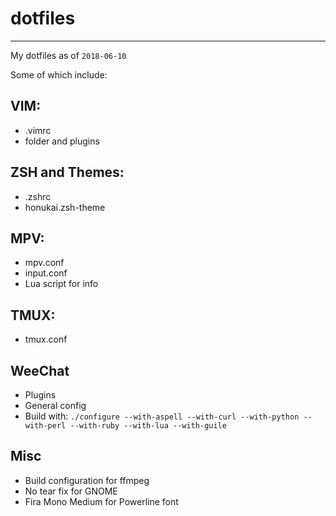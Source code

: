 # dotfiles
---
My dotfiles as of `2018-06-10`

Some of which include:

## VIM:
- .vimrc
- folder and plugins

## ZSH and Themes:
- .zshrc
- honukai.zsh-theme

## MPV:
- mpv.conf
- input.conf
- Lua script for info

## TMUX:
- tmux.conf

## WeeChat
- Plugins
- General config
- Build with: `./configure --with-aspell --with-curl --with-python --with-perl --with-ruby --with-lua --with-guile`

## Misc
- Build configuration for ffmpeg
- No tear fix for GNOME
- Fira Mono Medium for Powerline font
